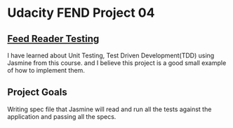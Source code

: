 # Udacity FEND Project 04

## [Feed Reader Testing](https://bearcub3.github.io/Udacity-FEND/project-03-feedreader-testing/index.html)

I have learned about Unit Testing, Test Driven Development(TDD) using Jasmine from this course. and I believe this project is a good small example of how to implement them.


## Project Goals

Writing spec file that Jasmine will read and run all the tests against the application and passing all the specs.
